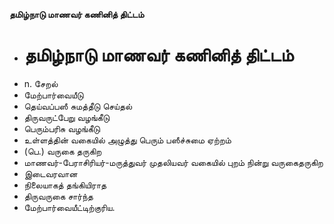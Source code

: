 **தமிழ்நாடு மாணவர் கணினித் திட்டம்**
- # தமிழ்நாடு மாணவர் கணினித் திட்டம்
- n. சேறல்
- மேற்பார்வையீடு
- தெய்வப்பஸீ சுமத்தீடு செய்தல்
- திருவருட்பேறு வழங்கீடு
- பெரும்பரிசு வழங்கீடு
- உள்ளத்தின் வகையில் அழுத்து பெரும் பஸீச்சுமை ஏற்றம்
- (பெ.) வருகை தருகிற
- மாணவர்-பேராசிரியர்-மருத்துவர் முதலியவர் வகையில் புறம் நின்று வருகைதருகிற
- இடைவரவான
- நிலையாகத் தங்கியிராத
- திருவருகை சார்ந்த
- மேற்பார்வையீட்டிற்குரிய.

